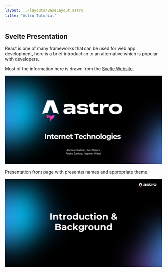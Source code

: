 ```yaml
---
layout: ../layouts/BaseLayout.astro
title: "Astro Tutorial"
---
```


## Svelte Presentation

React is one of many frameworks that can be used for web app development, here is a brief introduction to an alternative which is popular with developers.

Most of the information here is drawn from the [Svelte Website](https://svelte.dev/).

![Slide1](/src/assets/page2/images/1.png)

Presentation front page with presenter names and appropriate theme.

![Slide2](/src/assets/page2/images/2.png)